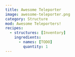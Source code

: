 ```yaml
---
title: Awesome Teleporter
image: awesome-teleporter.png
category: Structure
mod: Awesome Teleporters!
recipes:
  - structures: [Inventory]
    ingredients: 
      - names: [TODO]
        quantity: 1
---
```


